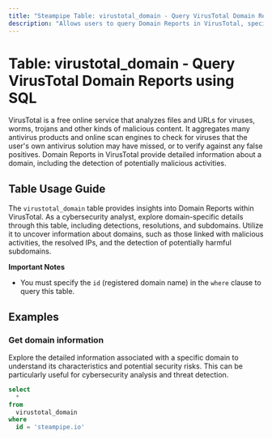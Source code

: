 ```yaml
---
title: "Steampipe Table: virustotal_domain - Query VirusTotal Domain Reports using SQL"
description: "Allows users to query Domain Reports in VirusTotal, specifically providing detailed information about a domain, including the detection of potentially malicious activities."
---
```


# Table: virustotal_domain - Query VirusTotal Domain Reports using SQL

VirusTotal is a free online service that analyzes files and URLs for viruses, worms, trojans and other kinds of malicious content. It aggregates many antivirus products and online scan engines to check for viruses that the user's own antivirus solution may have missed, or to verify against any false positives. Domain Reports in VirusTotal provide detailed information about a domain, including the detection of potentially malicious activities.

## Table Usage Guide

The `virustotal_domain` table provides insights into Domain Reports within VirusTotal. As a cybersecurity analyst, explore domain-specific details through this table, including detections, resolutions, and subdomains. Utilize it to uncover information about domains, such as those linked with malicious activities, the resolved IPs, and the detection of potentially harmful subdomains.

**Important Notes**
- You must specify the `id` (registered domain name) in the `where` clause to query this table.

## Examples

### Get domain information
Explore the detailed information associated with a specific domain to understand its characteristics and potential security risks. This can be particularly useful for cybersecurity analysis and threat detection.

```sql
select
  *
from
  virustotal_domain
where
  id = 'steampipe.io'
```